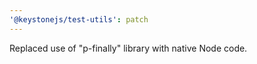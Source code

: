 ```yaml
---
'@keystonejs/test-utils': patch
---
```


Replaced use of "p-finally" library with native Node code.

